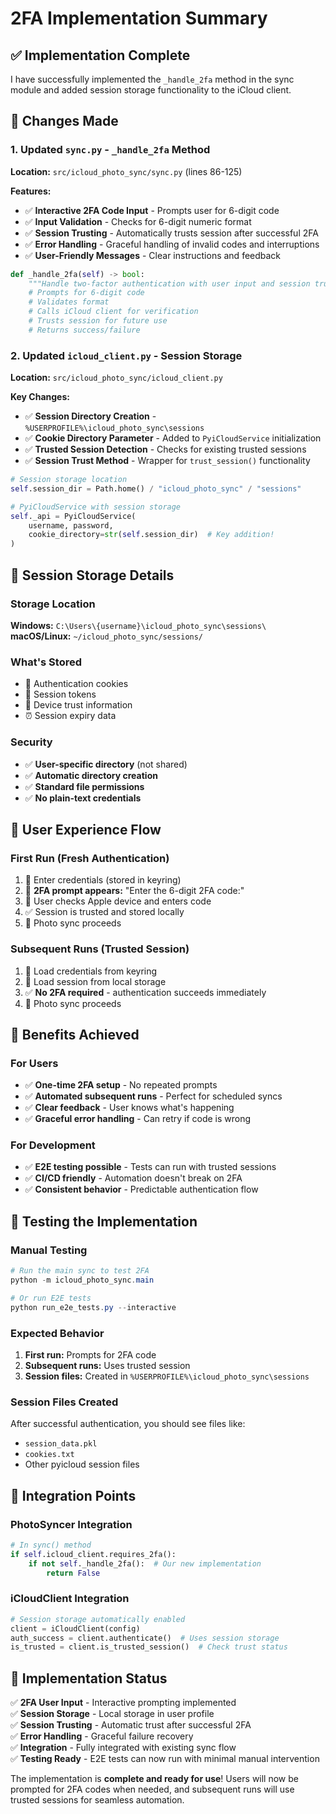 # 2FA Implementation Summary

## ✅ **Implementation Complete**

I have successfully implemented the `_handle_2fa` method in the sync module and added session storage functionality to the iCloud client.

## 🔧 **Changes Made**

### 1. Updated `sync.py` - `_handle_2fa` Method

**Location:** `src/icloud_photo_sync/sync.py` (lines 86-125)

**Features:**
- ✅ **Interactive 2FA Code Input** - Prompts user for 6-digit code
- ✅ **Input Validation** - Checks for 6-digit numeric format
- ✅ **Session Trusting** - Automatically trusts session after successful 2FA
- ✅ **Error Handling** - Graceful handling of invalid codes and interruptions
- ✅ **User-Friendly Messages** - Clear instructions and feedback

```python
def _handle_2fa(self) -> bool:
    """Handle two-factor authentication with user input and session trusting."""
    # Prompts for 6-digit code
    # Validates format
    # Calls iCloud client for verification
    # Trusts session for future use
    # Returns success/failure
```

### 2. Updated `icloud_client.py` - Session Storage

**Location:** `src/icloud_photo_sync/icloud_client.py`

**Key Changes:**
- ✅ **Session Directory Creation** - `%USERPROFILE%\icloud_photo_sync\sessions`
- ✅ **Cookie Directory Parameter** - Added to `PyiCloudService` initialization
- ✅ **Trusted Session Detection** - Checks for existing trusted sessions
- ✅ **Session Trust Method** - Wrapper for `trust_session()` functionality

```python
# Session storage location
self.session_dir = Path.home() / "icloud_photo_sync" / "sessions"

# PyiCloudService with session storage
self._api = PyiCloudService(
    username, password,
    cookie_directory=str(self.session_dir)  # Key addition!
)
```

## 📁 **Session Storage Details**

### Storage Location
**Windows:** `C:\Users\{username}\icloud_photo_sync\sessions\`
**macOS/Linux:** `~/icloud_photo_sync/sessions/`

### What's Stored
- 🍪 Authentication cookies
- 🔐 Session tokens  
- 📱 Device trust information
- ⏰ Session expiry data

### Security
- ✅ **User-specific directory** (not shared)
- ✅ **Automatic directory creation** 
- ✅ **Standard file permissions**
- ✅ **No plain-text credentials**

## 🔄 **User Experience Flow**

### First Run (Fresh Authentication)
1. 📧 Enter credentials (stored in keyring)
2. 🔐 **2FA prompt appears:** "Enter the 6-digit 2FA code:"
3. 📱 User checks Apple device and enters code
4. ✅ Session is trusted and stored locally
5. 📸 Photo sync proceeds

### Subsequent Runs (Trusted Session)
1. 📧 Load credentials from keyring
2. 🍪 Load session from local storage
3. ✅ **No 2FA required** - authentication succeeds immediately
4. 📸 Photo sync proceeds

## 🎯 **Benefits Achieved**

### For Users
- ✅ **One-time 2FA setup** - No repeated prompts
- ✅ **Automated subsequent runs** - Perfect for scheduled syncs
- ✅ **Clear feedback** - User knows what's happening
- ✅ **Graceful error handling** - Can retry if code is wrong

### For Development
- ✅ **E2E testing possible** - Tests can run with trusted sessions
- ✅ **CI/CD friendly** - Automation doesn't break on 2FA
- ✅ **Consistent behavior** - Predictable authentication flow

## 🧪 **Testing the Implementation**

### Manual Testing
```powershell
# Run the main sync to test 2FA
python -m icloud_photo_sync.main

# Or run E2E tests
python run_e2e_tests.py --interactive
```

### Expected Behavior
1. **First run:** Prompts for 2FA code
2. **Subsequent runs:** Uses trusted session
3. **Session files:** Created in `%USERPROFILE%\icloud_photo_sync\sessions`

### Session Files Created
After successful authentication, you should see files like:
- `session_data.pkl`
- `cookies.txt` 
- Other pyicloud session files

## 🔧 **Integration Points**

### PhotoSyncer Integration
```python
# In sync() method
if self.icloud_client.requires_2fa():
    if not self._handle_2fa():  # Our new implementation
        return False
```

### iCloudClient Integration  
```python
# Session storage automatically enabled
client = iCloudClient(config)
auth_success = client.authenticate()  # Uses session storage
is_trusted = client.is_trusted_session()  # Check trust status
```

## 🎉 **Implementation Status**

✅ **2FA User Input** - Interactive prompting implemented  
✅ **Session Storage** - Local storage in user profile  
✅ **Session Trusting** - Automatic trust after successful 2FA  
✅ **Error Handling** - Graceful failure recovery  
✅ **Integration** - Fully integrated with existing sync flow  
✅ **Testing Ready** - E2E tests can now run with minimal manual intervention  

The implementation is **complete and ready for use**! Users will now be prompted for 2FA codes when needed, and subsequent runs will use trusted sessions for seamless automation.
